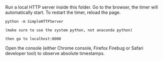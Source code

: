 Run a local HTTP server inside this folder. Go to the browser, the timer will automatically start. To restart the timer, reload the page.

```
python -m SimpleHTTPServer

(make sure to use the system python, not anaconda python)

then go to localhost:8000
```

Open the console (either Chrome console, Firefox Firebug or Safari developer tool) to observe absolute timestamps.

